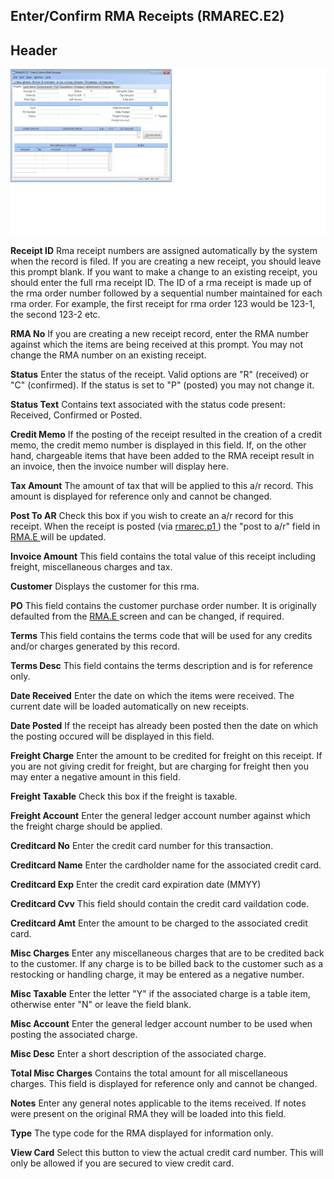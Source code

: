 ##  Enter/Confirm RMA Receipts (RMAREC.E2)

<PageHeader />

##  Header

![](./RMAREC-E2-1.jpg)

**Receipt ID** Rma receipt numbers are assigned automatically by the system
when the record is filed. If you are creating a new receipt, you should leave
this prompt blank. If you want to make a change to an existing receipt, you
should enter the full rma receipt ID. The ID of a rma receipt is made up of
the rma order number followed by a sequential number maintained for each rma
order. For example, the first receipt for rma order 123 would be 123-1, the
second 123-2 etc.  
  
**RMA No** If you are creating a new receipt record, enter the RMA number
against which the items are being received at this prompt. You may not change
the RMA number on an existing receipt.  
  
**Status** Enter the status of the receipt. Valid options are "R" (received)
or "C" (confirmed). If the status is set to "P" (posted) you may not change
it.  
  
**Status Text** Contains text associated with the status code present:
Received, Confirmed or Posted.  
  
**Credit Memo** If the posting of the receipt resulted in the creation of a
credit memo, the credit memo number is displayed in this field. If, on the
other hand, chargeable items that have been added to the RMA receipt result in
an invoice, then the invoice number will display here.  
  
**Tax Amount** The amount of tax that will be applied to this a/r record. This
amount is displayed for reference only and cannot be changed.  
  
**Post To AR** Check this box if you wish to create an a/r record for this receipt. When the receipt is posted (via [ rmarec.p1 ](../../../../../../../../../../../../../rover/AP-OVERVIEW/AP-ENTRY/ACCT-CONTROL/ACCT-CONTROL-1/rmarec-p1) ) the "post to a/r" field in [ RMA.E ](../../../../../../../../../../../../../rover/AP-OVERVIEW/AP-ENTRY/AP-E/AP-E-1/CURRENCY-CONTROL/SO-E/MRK-CONTROL/MRK-CONTROL-2/RMA-E) will be updated.   
  
**Invoice Amount** This field contains the total value of this receipt
including freight, miscellaneous charges and tax.  
  
**Customer** Displays the customer for this rma.  
  
**PO** This field contains the customer purchase order number. It is originally defaulted from the [ RMA.E ](../../../../../../../../../../../../../rover/AP-OVERVIEW/AP-ENTRY/AP-E/AP-E-1/CURRENCY-CONTROL/SO-E/MRK-CONTROL/MRK-CONTROL-2/RMA-E) screen and can be changed, if required.   
  
**Terms** This field contains the terms code that will be used for any credits
and/or charges generated by this record.  
  
**Terms Desc** This field contains the terms description and is for reference
only.  
  
**Date Received** Enter the date on which the items were received. The current
date will be loaded automatically on new receipts.  
  
**Date Posted** If the receipt has already been posted then the date on which
the posting occured will be displayed in this field.  
  
**Freight Charge** Enter the amount to be credited for freight on this
receipt. If you are not giving credit for freight, but are charging for
freight then you may enter a negative amount in this field.  
  
**Freight Taxable** Check this box if the freight is taxable.  
  
**Freight Account** Enter the general ledger account number against which the
freight charge should be applied.  
  
**Creditcard No** Enter the credit card number for this transaction.  
  
**Creditcard Name** Enter the cardholder name for the associated credit card.  
  
**Creditcard Exp** Enter the credit card expiration date (MMYY)  
  
**Creditcard Cvv** This field should contain the credit card vaildation code.  
  
**Creditcard Amt** Enter the amount to be charged to the associated credit
card.  
  
**Misc Charges** Enter any miscellaneous charges that are to be credited back
to the customer. If any charge is to be billed back to the customer such as a
restocking or handling charge, it may be entered as a negative number.  
  
**Misc Taxable** Enter the letter "Y" if the associated charge is a table
item, otherwise enter "N" or leave the field blank.  
  
**Misc Account** Enter the general ledger account number to be used when
posting the associated charge.  
  
**Misc Desc** Enter a short description of the associated charge.  
  
**Total Misc Charges** Contains the total amount for all miscellaneous
charges. This field is displayed for reference only and cannot be changed.  
  
**Notes** Enter any general notes applicable to the items received. If notes
were present on the original RMA they will be loaded into this field.  
  
**Type** The type code for the RMA displayed for information only.  
  
**View Card** Select this button to view the actual credit card number. This
will only be allowed if you are secured to view credit card.  
  
  
<badge text= "Version 8.10.57" vertical="middle" />

<PageFooter />